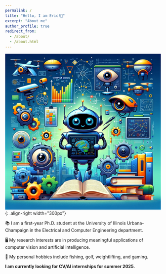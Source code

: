 ```yaml
---
permalink: /
title: "Hello, I am Eric!👋"
excerpt: "About me"
author_profile: true
redirect_from: 
  - /about/
  - /about.html
---
```


![Illustraion of computer vison](images\robot.png){: .align-right width="300px"}

📚 I am a first-year Ph.D. student at the University of Illinois Urbana-Champaign  in the Electrical and Computer Engineering department.

🖥️ My research interests are in producing meaningful applications of computer vision and artificial intelligence.

🎣 My personal hobbies include fishing, golf, weightlifting, and gaming.

**I am currently looking for CV/AI internships for summer 2025.**
